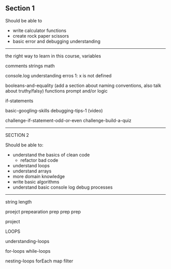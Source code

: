 ## Section 1

Should be able to

- write calculator functions
- create rock paper scissors
- basic error and debugging understanding

---

the right way to learn in this course, variables

comments strings math

console.log understanding erros 1: x is not defined

booleans-and-equality (add a section about naming conventions, also talk about truthy/falsy) functions prompt and/or logic

if-statements

basic-googling-skills debugging-tips-1 (video)

challenge-if-statement-odd-or-even challenge-build-a-quiz

---

SECTION 2

Should be able to:

- understand the basics of clean code
  - refactor bad code
- understand loops
- understand arrays
- more domain knowledge
- write basic algorithms
- understand basic console log debug processes

---

string length

proejct prepearation prep prep prep

project

LOOPS

understanding-loops

for-loops while-loops

nesting-loops forEach map filter
